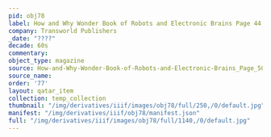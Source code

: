 ```yaml
---
pid: obj78
label: How and Why Wonder Book of Robots and Electronic Brains Page 44
company: Transworld Publishers
_date: "????"
decade: 60s
commentary:
object_type: magazine
source: How-and-Why-Wonder-Book-of-Robots-and-Electronic-Brains_Page_50
source_name:
order: '77'
layout: qatar_item
collection: temp_collection
thumbnail: "/img/derivatives/iiif/images/obj78/full/250,/0/default.jpg"
manifest: "/img/derivatives/iiif/obj78/manifest.json"
full: "/img/derivatives/iiif/images/obj78/full/1140,/0/default.jpg"
---
```

